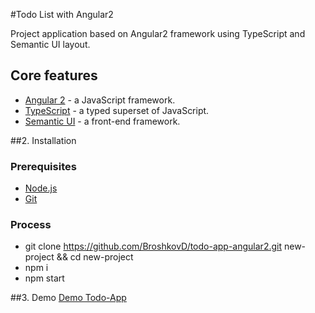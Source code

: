 #Todo List with Angular2

Project application based on Angular2 framework using TypeScript and Semantic UI layout.

## Core features

* [Angular 2](https://angular.io/) - a JavaScript framework.
* [TypeScript](https://www.typescriptlang.org/) - a typed superset of JavaScript.
* [Semantic UI](http://semantic-ui.com/) - a front-end framework.

##2. Installation

### Prerequisites

* [Node.js](https://nodejs.org)
* [Git](https://git-scm.com)

### Process

* git clone https://github.com/BroshkovD/todo-app-angular2.git new-project && cd new-project
* npm i
* npm start

##3. Demo
[Demo Todo-App](http://91.210.164.82/todo-list/)
